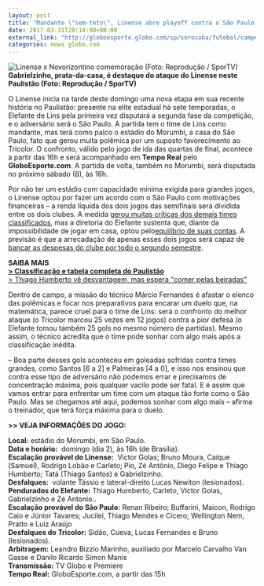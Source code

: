 ```yaml
---
layout: post
title: "Mandante \"sem-teto\", Linense abre playoff contra o São Paulo no Morumbi"
date: 2017-03-31T20:14:00+00:00
external_link: "http://globoesporte.globo.com/sp/sorocaba/futebol/campeonato-paulista/noticia/2017/03/mandante-sem-teto-linense-abre-playoff-contra-o-sao-paulo-no-morumbi.html"
categories: news globo.com
---
```

 ![Linense x Novorizontino comemoração (Foto: Reprodução / SporTV)](http://s2.glbimg.com/FOB2_6j5YLSd5Jft4uu3mDtSZYk=/537x0:1426x867/320x312/s.glbimg.com/es/ge/f/original/2017/03/04/3x1_linense.transfer.jpg "Linense x Novorizontino comemoração (Foto: Reprodução / SporTV)")**Gabrielzinho, prata-da-casa, é destaque do ataque do Linense neste Paulistão (Foto: Reprodução / SporTV)**

O Linense inicia na tarde deste domingo uma nova etapa em sua recente história no Paulistão: presente na elite estadual há sete temporadas, o Elefante de Lins pela primeira vez disputará a segunda fase da competição, e o adversário será o São Paulo. A partida tem o time de Lins como mandante, mas terá como palco o estádio do Morumbi, a casa do São Paulo, fato que gerou muita polêmica por um suposto favorecimento ao Tricolor. O confronto, válido pelo jogo de ida das quartas de final, acontece a partir das 16h e será acompanhado em **Tempo Real** pelo **GloboEsporte.com**. A partida de volta, também no Morumbi, será disputada no próximo sábado (8), às 16h.

Por não ter um estádio com capacidade mínima exigida para grandes jogos, o Linense optou por fazer um acordo com o São Paulo com motivações financeiras – a renda líquida dos dois jogos das semifinais será dividida entre os dois clubes. A medida [gerou muitas críticas dos demais times classificados](http://globoesporte.globo.com/sp/futebol/campeonato-paulista/noticia/2017/03/clubes-paulistas-criticam-venda-de-mando-da-linense-para-o-sao-paulo.html), mas a diretoria do Elefante sustenta que, diante da impossibilidade de jogar em casa, optou pelo[equilíbrio de suas contas](http://globoesporte.globo.com/sp/sorocaba/futebol/times/linense/noticia/2017/03/linense-invoca-equilibrio-financeiro-para-entegar-mando-ao-sao-paulo.html). A previsão é que a arrecadação de apenas esses dois jogos será capaz de [bancar as despesas do clube por todo o segundo semestre](http://globoesporte.globo.com/sp/futebol/campeonato-paulista/noticia/2017/03/renda-das-quartas-no-morumbi-pode-bancar-linense-por-todo-o-2-semestre.html).

**SAIBA MAIS  
[\> Classificação e tabela completa do Paulistão  
](http://globoesporte.globo.com/sp/futebol/campeonato-paulista/)** [\>&nbsp;Thiago Humberto vê desvantagem, mas espera "comer pelas beiradas"](http://globoesporte.globo.com/sp/sorocaba/futebol/times/linense/noticia/2017/03/thiago-humberto-ve-desvantagem-em-decisao-no-morumbi-favorece-eles.html)

Dentro de campo, a missão do técnico Márcio Fernandes é afastar o elenco das polêmicas e focar nos preparativos para encarar um duelo que, na matemática, parece cruel para o time de Lins: será o confronto do melhor ataque (o Tricolor marcou 25 vezes em 12 jogos) contra a pior defesa (o Elefante tomou também 25 gols no mesmo número de partidas). Mesmo assim, o técnico acredita que o time pode sonhar com algo mais após a classificação inédita.

– Boa parte desses gols aconteceu em goleadas sofridas contra times grandes, como Santos [6 a 2] e Palmeiras [4 a 0], e isso nos ensinou que contra esse tipo de adversário não podemos errar e precisamos de concentração máxima, pois qualquer vacilo pode ser fatal. E é assim que vamos entrar para enfrentar um time com um ataque tão forte como o São Paulo. Mas se chegamos até aqui, podemos sonhar com algo mais – afirma o treinador, que terá força máxima para o duelo.

**\>\> VEJA INFORMAÇÕES DO JOGO:**

**Local:** estádio do Morumbi, em São Paulo.  
**Data e horário:** &nbsp;domingo (dia 2), às 16h (de Brasília).  
**Escalação provável do Linense:** &nbsp;Victor Golas; Bruno Moura, Caíque (Samuel), Rodrigo Lobão e Carleto; Pio, Zé Antônio, Diego Felipe e Thiago Humberto; Tatá (Thiago Santos) e Gabrielzinho.  
**Desfalques:** &nbsp;volante Tássio e lateral-direito Lucas Newiton (lesionados).  
**Pendurados do Elefante:** Thiago Humberto, Carleto, Victor Golas, Gabrielzinho e Zé Antonio..  
**Escalação provável do São Paulo:** Renan Ribeiro; Buffarini, Maicon, Rodrigo Caio e Júnior Tavares; Jucilei, Thiago Mendes e Cícero; Wellington Nem, Pratto e Luiz Araújo  
**Desfalques do Tricolor:** Sidão, Cueva, Lucas Fernandes e Bruno (lesionados).   
**Arbitragem:** Leandro Bizzio Marinho, auxiliado por Marcelo Carvalho Van Gasse e Danilo Ricardo Simon Manis  
**Transmissão:** TV Globo e Premiere  
**Tempo Real:** GloboEsporte.com, a partir das 15h

